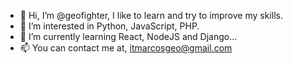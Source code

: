 - 👋 Hi, I’m @geofighter, I like to learn and try to improve my skills.
- 👀 I’m interested in Python, JavaScript, PHP.
- 🌱 I’m currently learning React, NodeJS and Django...
- 📫 You can contact me at, itmarcosgeo@gmail.com

<!---
geofighter/geofighter is a ✨ special ✨ repository because its `README.md` (this file) appears on your GitHub profile.
You can click the Preview link to take a look at your changes.
--->
